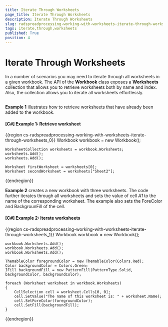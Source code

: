 ```yaml
---
title: Iterate Through Worksheets
page_title: Iterate Through Worksheets
description: Iterate Through Worksheets
slug: radspreadprocessing-working-with-worksheets-iterate-through-worksheets
tags: iterate,through,worksheets
published: True
position: 4
---
```


# Iterate Through Worksheets



In a number of scenarios you may need to iterate through all worksheets in a given workbook. The API of the __Workbook__ class exposes a __Worksheets__ collection that allows you to retrieve worksheets both by name and index. Also, the collection allows you to iterate all worksheets effortlessly.
      

## 

__Example 1__ illustrates how to retrieve worksheets that have already been added to the workbook.
        

#### __[C#] Example 1: Retrieve worksheet__

{{region cs-radspreadprocessing-working-with-worksheets-iterate-through-worksheets_0}}
    Workbook workbook = new Workbook();

    WorksheetCollection worksheets = workbook.Worksheets;
    worksheets.Add();
    worksheets.Add();

    Worksheet firstWorksheet = worksheets[0];
    Worksheet secondWorksheet = worksheets["Sheet2"];
{{endregion}}



__Example 2__ creates a new workbook with three worksheets. The code further iterates through all worksheets and sets the value of cell *A1* to the name of the corresponding worksheet. The example also sets the ForeColor and BackgrounFill of the cell.
        

#### __[C#] Example 2: Iterate worksheets__

{{region cs-radspreadprocessing-working-with-worksheets-iterate-through-worksheets_1}}
    Workbook workbook = new Workbook();

    workbook.Worksheets.Add();
    workbook.Worksheets.Add();
    workbook.Worksheets.Add();

    ThemableColor foregroundColor = new ThemableColor(Colors.Red);
    Color backgroundColor = Colors.Green;
    IFill backgroundFill = new PatternFill(PatternType.Solid, backgroundColor, backgroundColor);

    foreach (Worksheet worksheet in workbook.Worksheets)
    {
        CellSelection cell = worksheet.Cells[0, 0];
        cell.SetValue("The name of this worksheet is: " + worksheet.Name);
        cell.SetForeColor(foregroundColor);
        cell.SetFill(backgroundFill);
    }
{{endregion}}


